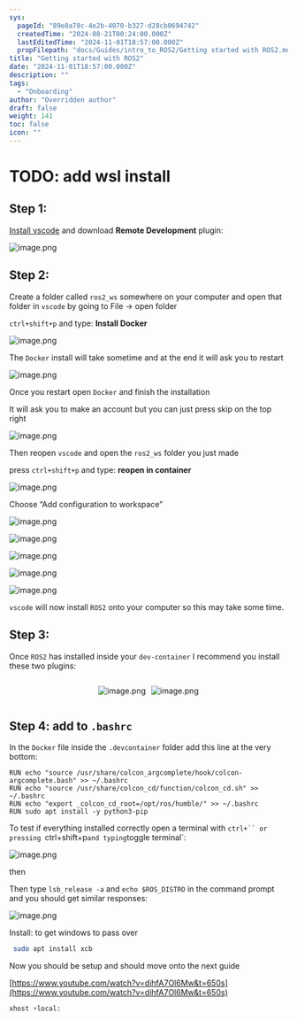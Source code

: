 ```yaml
---
sys:
  pageId: "89e0a78c-4e2b-4070-b327-d28cb0694742"
  createdTime: "2024-08-21T00:24:00.000Z"
  lastEditedTime: "2024-11-01T18:57:00.000Z"
  propFilepath: "docs/Guides/intro_to_ROS2/Getting started with ROS2.md"
title: "Getting started with ROS2"
date: "2024-11-01T18:57:00.000Z"
description: ""
tags:
  - "Onboarding"
author: "Overridden author"
draft: false
weight: 141
toc: false
icon: ""
---
```


# TODO: add wsl install

## Step 1:

[Install vscode](https://code.visualstudio.com/download) and download **Remote Development** plugin:

![image.png](https://prod-files-secure.s3.us-west-2.amazonaws.com/d518164a-d88e-44d1-a4ee-3adb3bd8bce0/efb52993-1881-4a40-b95e-6f020334f022/image.png?X-Amz-Algorithm=AWS4-HMAC-SHA256&X-Amz-Content-Sha256=UNSIGNED-PAYLOAD&X-Amz-Credential=ASIAZI2LB4662X3JMWB3%2F20250224%2Fus-west-2%2Fs3%2Faws4_request&X-Amz-Date=20250224T031710Z&X-Amz-Expires=3600&X-Amz-Security-Token=IQoJb3JpZ2luX2VjEOj%2F%2F%2F%2F%2F%2F%2F%2F%2F%2FwEaCXVzLXdlc3QtMiJIMEYCIQDSmC0xSGIUVPCUm8swbTY6Y5%2FeRVj0EjwxzESuOPDgCQIhALc99vwexpwyLzfxQrf0ftRseJXOkAx%2BzlyJ0IrNHzibKv8DCCEQABoMNjM3NDIzMTgzODA1IgxkLyJXj%2Bb3wcXEVlQq3AO9llhmkEvn7%2Bul3mbKDr8c77sh4Ptmm%2B680NdaB%2F7ZVrrOJFbIVySko2nq68jOzt5zNeo4Teugk%2Bmw5hbHiWo4glwItddPYey7dydVQ791fMCQu1pN2ODg99fNxBeRnwRZvQQjZ6b5oxbG0Lo7%2FSyXNpOPqrNKZ1nzBh0WVlWYNjknzuWyVYkncD33hzrPUdNaQKSf1oKIWkJwcE%2FKs0zyDk0QbSpdsba6erE%2Bzd4ONAhencHQhKvLWX8p7MMBhpfQMD5QeyE1YavaGYJk8bvYkCKk%2FNpqLYEPbssGMKgPOYUkrA0efdxgz1%2FUbtGckIN61vTYzvvZsbFMrjeAKVh1E0LABfFy%2FllGb%2FLG2W53RgkjyULoy16%2Bfc1N4bzJHqx%2FV14xHHktIeXBSmCh%2FF9W0FQyjpLMBbjMJemm1ttNtOtnOvgB2EFg9wFc4gbZkO0Kp3%2B%2Fl8dbEiVLtg%2F9QhxKFhWXiy%2BMgQwuxelqnm30QgVnQV%2Frt%2Fa%2BPedFa3Fxr6MYggTZQqYV%2B83mLXqf8%2Bpnd38iIjPm1l3FbKgwIhalgZyNQcXCdS95Z%2BMHc2s4OBOS7R6jkXb17a4JhUjCdw%2Frx9hVFXulKc4TPxX5FsQd6geO%2F8r1eRzv32FlNTD38e69BjqkAfs1blsD3tbGZkeSdmnKVx57YepNN%2B1GwRKu1hXoi7kSxo5c7OyjVUrxD4rzY2ZLm8UtvC9zcjsgjy4qIt4siOWlsC0ROTBtYaVMApPGmpsxgmwIauXbxcz2rxSaKX5XSnRYGG9teairdEn%2BN4ZrX8mUrrbYh9H8RSRyF11f3f4R4B%2FSDfWLR%2B0u3eNWo33MCS%2BM48cozMPX%2FrYc8QJ%2F6awT%2FgNd&X-Amz-Signature=112217c0059fbe374259eb97fb3298c69318a1cb34c6d4a8da337af3a6cf1c3e&X-Amz-SignedHeaders=host&x-id=GetObject)

## Step 2:

Create a folder called `ros2_ws` somewhere on your computer and open that folder in `vscode` by going to File → open folder 

`ctrl+shift+p` and type: **Install Docker**

![image.png](https://prod-files-secure.s3.us-west-2.amazonaws.com/d518164a-d88e-44d1-a4ee-3adb3bd8bce0/2269dc0e-1cd5-47ff-bceb-c04ad9b2eab0/image.png?X-Amz-Algorithm=AWS4-HMAC-SHA256&X-Amz-Content-Sha256=UNSIGNED-PAYLOAD&X-Amz-Credential=ASIAZI2LB4662X3JMWB3%2F20250224%2Fus-west-2%2Fs3%2Faws4_request&X-Amz-Date=20250224T031710Z&X-Amz-Expires=3600&X-Amz-Security-Token=IQoJb3JpZ2luX2VjEOj%2F%2F%2F%2F%2F%2F%2F%2F%2F%2FwEaCXVzLXdlc3QtMiJIMEYCIQDSmC0xSGIUVPCUm8swbTY6Y5%2FeRVj0EjwxzESuOPDgCQIhALc99vwexpwyLzfxQrf0ftRseJXOkAx%2BzlyJ0IrNHzibKv8DCCEQABoMNjM3NDIzMTgzODA1IgxkLyJXj%2Bb3wcXEVlQq3AO9llhmkEvn7%2Bul3mbKDr8c77sh4Ptmm%2B680NdaB%2F7ZVrrOJFbIVySko2nq68jOzt5zNeo4Teugk%2Bmw5hbHiWo4glwItddPYey7dydVQ791fMCQu1pN2ODg99fNxBeRnwRZvQQjZ6b5oxbG0Lo7%2FSyXNpOPqrNKZ1nzBh0WVlWYNjknzuWyVYkncD33hzrPUdNaQKSf1oKIWkJwcE%2FKs0zyDk0QbSpdsba6erE%2Bzd4ONAhencHQhKvLWX8p7MMBhpfQMD5QeyE1YavaGYJk8bvYkCKk%2FNpqLYEPbssGMKgPOYUkrA0efdxgz1%2FUbtGckIN61vTYzvvZsbFMrjeAKVh1E0LABfFy%2FllGb%2FLG2W53RgkjyULoy16%2Bfc1N4bzJHqx%2FV14xHHktIeXBSmCh%2FF9W0FQyjpLMBbjMJemm1ttNtOtnOvgB2EFg9wFc4gbZkO0Kp3%2B%2Fl8dbEiVLtg%2F9QhxKFhWXiy%2BMgQwuxelqnm30QgVnQV%2Frt%2Fa%2BPedFa3Fxr6MYggTZQqYV%2B83mLXqf8%2Bpnd38iIjPm1l3FbKgwIhalgZyNQcXCdS95Z%2BMHc2s4OBOS7R6jkXb17a4JhUjCdw%2Frx9hVFXulKc4TPxX5FsQd6geO%2F8r1eRzv32FlNTD38e69BjqkAfs1blsD3tbGZkeSdmnKVx57YepNN%2B1GwRKu1hXoi7kSxo5c7OyjVUrxD4rzY2ZLm8UtvC9zcjsgjy4qIt4siOWlsC0ROTBtYaVMApPGmpsxgmwIauXbxcz2rxSaKX5XSnRYGG9teairdEn%2BN4ZrX8mUrrbYh9H8RSRyF11f3f4R4B%2FSDfWLR%2B0u3eNWo33MCS%2BM48cozMPX%2FrYc8QJ%2F6awT%2FgNd&X-Amz-Signature=2bcc1926741c65fa210d3653eeb3f1f13fc4ccddb8e8a8a2928c37f4505be43b&X-Amz-SignedHeaders=host&x-id=GetObject)

The `Docker` install will take sometime and at the end it will ask you to restart

![image.png](https://prod-files-secure.s3.us-west-2.amazonaws.com/d518164a-d88e-44d1-a4ee-3adb3bd8bce0/ed233f78-be33-4b1f-b89c-9c346c0e961e/image.png?X-Amz-Algorithm=AWS4-HMAC-SHA256&X-Amz-Content-Sha256=UNSIGNED-PAYLOAD&X-Amz-Credential=ASIAZI2LB4662X3JMWB3%2F20250224%2Fus-west-2%2Fs3%2Faws4_request&X-Amz-Date=20250224T031710Z&X-Amz-Expires=3600&X-Amz-Security-Token=IQoJb3JpZ2luX2VjEOj%2F%2F%2F%2F%2F%2F%2F%2F%2F%2FwEaCXVzLXdlc3QtMiJIMEYCIQDSmC0xSGIUVPCUm8swbTY6Y5%2FeRVj0EjwxzESuOPDgCQIhALc99vwexpwyLzfxQrf0ftRseJXOkAx%2BzlyJ0IrNHzibKv8DCCEQABoMNjM3NDIzMTgzODA1IgxkLyJXj%2Bb3wcXEVlQq3AO9llhmkEvn7%2Bul3mbKDr8c77sh4Ptmm%2B680NdaB%2F7ZVrrOJFbIVySko2nq68jOzt5zNeo4Teugk%2Bmw5hbHiWo4glwItddPYey7dydVQ791fMCQu1pN2ODg99fNxBeRnwRZvQQjZ6b5oxbG0Lo7%2FSyXNpOPqrNKZ1nzBh0WVlWYNjknzuWyVYkncD33hzrPUdNaQKSf1oKIWkJwcE%2FKs0zyDk0QbSpdsba6erE%2Bzd4ONAhencHQhKvLWX8p7MMBhpfQMD5QeyE1YavaGYJk8bvYkCKk%2FNpqLYEPbssGMKgPOYUkrA0efdxgz1%2FUbtGckIN61vTYzvvZsbFMrjeAKVh1E0LABfFy%2FllGb%2FLG2W53RgkjyULoy16%2Bfc1N4bzJHqx%2FV14xHHktIeXBSmCh%2FF9W0FQyjpLMBbjMJemm1ttNtOtnOvgB2EFg9wFc4gbZkO0Kp3%2B%2Fl8dbEiVLtg%2F9QhxKFhWXiy%2BMgQwuxelqnm30QgVnQV%2Frt%2Fa%2BPedFa3Fxr6MYggTZQqYV%2B83mLXqf8%2Bpnd38iIjPm1l3FbKgwIhalgZyNQcXCdS95Z%2BMHc2s4OBOS7R6jkXb17a4JhUjCdw%2Frx9hVFXulKc4TPxX5FsQd6geO%2F8r1eRzv32FlNTD38e69BjqkAfs1blsD3tbGZkeSdmnKVx57YepNN%2B1GwRKu1hXoi7kSxo5c7OyjVUrxD4rzY2ZLm8UtvC9zcjsgjy4qIt4siOWlsC0ROTBtYaVMApPGmpsxgmwIauXbxcz2rxSaKX5XSnRYGG9teairdEn%2BN4ZrX8mUrrbYh9H8RSRyF11f3f4R4B%2FSDfWLR%2B0u3eNWo33MCS%2BM48cozMPX%2FrYc8QJ%2F6awT%2FgNd&X-Amz-Signature=8c0f34a96868b4295369169403651d25451829aaf9b379ea1c9f6c0ca09985f1&X-Amz-SignedHeaders=host&x-id=GetObject)

Once you restart open `Docker` and finish the installation

It will ask you to make an account but you can just press skip on the top right

![image.png](https://prod-files-secure.s3.us-west-2.amazonaws.com/d518164a-d88e-44d1-a4ee-3adb3bd8bce0/21010ad9-1659-4fd9-9f59-9932a09b2a3d/image.png?X-Amz-Algorithm=AWS4-HMAC-SHA256&X-Amz-Content-Sha256=UNSIGNED-PAYLOAD&X-Amz-Credential=ASIAZI2LB4662X3JMWB3%2F20250224%2Fus-west-2%2Fs3%2Faws4_request&X-Amz-Date=20250224T031710Z&X-Amz-Expires=3600&X-Amz-Security-Token=IQoJb3JpZ2luX2VjEOj%2F%2F%2F%2F%2F%2F%2F%2F%2F%2FwEaCXVzLXdlc3QtMiJIMEYCIQDSmC0xSGIUVPCUm8swbTY6Y5%2FeRVj0EjwxzESuOPDgCQIhALc99vwexpwyLzfxQrf0ftRseJXOkAx%2BzlyJ0IrNHzibKv8DCCEQABoMNjM3NDIzMTgzODA1IgxkLyJXj%2Bb3wcXEVlQq3AO9llhmkEvn7%2Bul3mbKDr8c77sh4Ptmm%2B680NdaB%2F7ZVrrOJFbIVySko2nq68jOzt5zNeo4Teugk%2Bmw5hbHiWo4glwItddPYey7dydVQ791fMCQu1pN2ODg99fNxBeRnwRZvQQjZ6b5oxbG0Lo7%2FSyXNpOPqrNKZ1nzBh0WVlWYNjknzuWyVYkncD33hzrPUdNaQKSf1oKIWkJwcE%2FKs0zyDk0QbSpdsba6erE%2Bzd4ONAhencHQhKvLWX8p7MMBhpfQMD5QeyE1YavaGYJk8bvYkCKk%2FNpqLYEPbssGMKgPOYUkrA0efdxgz1%2FUbtGckIN61vTYzvvZsbFMrjeAKVh1E0LABfFy%2FllGb%2FLG2W53RgkjyULoy16%2Bfc1N4bzJHqx%2FV14xHHktIeXBSmCh%2FF9W0FQyjpLMBbjMJemm1ttNtOtnOvgB2EFg9wFc4gbZkO0Kp3%2B%2Fl8dbEiVLtg%2F9QhxKFhWXiy%2BMgQwuxelqnm30QgVnQV%2Frt%2Fa%2BPedFa3Fxr6MYggTZQqYV%2B83mLXqf8%2Bpnd38iIjPm1l3FbKgwIhalgZyNQcXCdS95Z%2BMHc2s4OBOS7R6jkXb17a4JhUjCdw%2Frx9hVFXulKc4TPxX5FsQd6geO%2F8r1eRzv32FlNTD38e69BjqkAfs1blsD3tbGZkeSdmnKVx57YepNN%2B1GwRKu1hXoi7kSxo5c7OyjVUrxD4rzY2ZLm8UtvC9zcjsgjy4qIt4siOWlsC0ROTBtYaVMApPGmpsxgmwIauXbxcz2rxSaKX5XSnRYGG9teairdEn%2BN4ZrX8mUrrbYh9H8RSRyF11f3f4R4B%2FSDfWLR%2B0u3eNWo33MCS%2BM48cozMPX%2FrYc8QJ%2F6awT%2FgNd&X-Amz-Signature=fe061df703233b029e39d9d25e3638d20f87e1842f5a953f2634ed1ff84efa81&X-Amz-SignedHeaders=host&x-id=GetObject)

Then reopen `vscode` and open the `ros2_ws` folder you just made

press `ctrl+shift+p` and type: **reopen in container**

![image.png](https://prod-files-secure.s3.us-west-2.amazonaws.com/d518164a-d88e-44d1-a4ee-3adb3bd8bce0/4e93b8c2-41ad-488c-8095-c74205196118/image.png?X-Amz-Algorithm=AWS4-HMAC-SHA256&X-Amz-Content-Sha256=UNSIGNED-PAYLOAD&X-Amz-Credential=ASIAZI2LB4662X3JMWB3%2F20250224%2Fus-west-2%2Fs3%2Faws4_request&X-Amz-Date=20250224T031710Z&X-Amz-Expires=3600&X-Amz-Security-Token=IQoJb3JpZ2luX2VjEOj%2F%2F%2F%2F%2F%2F%2F%2F%2F%2FwEaCXVzLXdlc3QtMiJIMEYCIQDSmC0xSGIUVPCUm8swbTY6Y5%2FeRVj0EjwxzESuOPDgCQIhALc99vwexpwyLzfxQrf0ftRseJXOkAx%2BzlyJ0IrNHzibKv8DCCEQABoMNjM3NDIzMTgzODA1IgxkLyJXj%2Bb3wcXEVlQq3AO9llhmkEvn7%2Bul3mbKDr8c77sh4Ptmm%2B680NdaB%2F7ZVrrOJFbIVySko2nq68jOzt5zNeo4Teugk%2Bmw5hbHiWo4glwItddPYey7dydVQ791fMCQu1pN2ODg99fNxBeRnwRZvQQjZ6b5oxbG0Lo7%2FSyXNpOPqrNKZ1nzBh0WVlWYNjknzuWyVYkncD33hzrPUdNaQKSf1oKIWkJwcE%2FKs0zyDk0QbSpdsba6erE%2Bzd4ONAhencHQhKvLWX8p7MMBhpfQMD5QeyE1YavaGYJk8bvYkCKk%2FNpqLYEPbssGMKgPOYUkrA0efdxgz1%2FUbtGckIN61vTYzvvZsbFMrjeAKVh1E0LABfFy%2FllGb%2FLG2W53RgkjyULoy16%2Bfc1N4bzJHqx%2FV14xHHktIeXBSmCh%2FF9W0FQyjpLMBbjMJemm1ttNtOtnOvgB2EFg9wFc4gbZkO0Kp3%2B%2Fl8dbEiVLtg%2F9QhxKFhWXiy%2BMgQwuxelqnm30QgVnQV%2Frt%2Fa%2BPedFa3Fxr6MYggTZQqYV%2B83mLXqf8%2Bpnd38iIjPm1l3FbKgwIhalgZyNQcXCdS95Z%2BMHc2s4OBOS7R6jkXb17a4JhUjCdw%2Frx9hVFXulKc4TPxX5FsQd6geO%2F8r1eRzv32FlNTD38e69BjqkAfs1blsD3tbGZkeSdmnKVx57YepNN%2B1GwRKu1hXoi7kSxo5c7OyjVUrxD4rzY2ZLm8UtvC9zcjsgjy4qIt4siOWlsC0ROTBtYaVMApPGmpsxgmwIauXbxcz2rxSaKX5XSnRYGG9teairdEn%2BN4ZrX8mUrrbYh9H8RSRyF11f3f4R4B%2FSDfWLR%2B0u3eNWo33MCS%2BM48cozMPX%2FrYc8QJ%2F6awT%2FgNd&X-Amz-Signature=93e841a1edb6ef22f8a9c24ed470d27e432e978f5b1aba5efd422f2c3e9a5bf7&X-Amz-SignedHeaders=host&x-id=GetObject)

Choose “Add configuration to workspace”

![image.png](https://prod-files-secure.s3.us-west-2.amazonaws.com/d518164a-d88e-44d1-a4ee-3adb3bd8bce0/9560b282-5060-4989-ba37-97e7b2c22476/image.png?X-Amz-Algorithm=AWS4-HMAC-SHA256&X-Amz-Content-Sha256=UNSIGNED-PAYLOAD&X-Amz-Credential=ASIAZI2LB4662X3JMWB3%2F20250224%2Fus-west-2%2Fs3%2Faws4_request&X-Amz-Date=20250224T031710Z&X-Amz-Expires=3600&X-Amz-Security-Token=IQoJb3JpZ2luX2VjEOj%2F%2F%2F%2F%2F%2F%2F%2F%2F%2FwEaCXVzLXdlc3QtMiJIMEYCIQDSmC0xSGIUVPCUm8swbTY6Y5%2FeRVj0EjwxzESuOPDgCQIhALc99vwexpwyLzfxQrf0ftRseJXOkAx%2BzlyJ0IrNHzibKv8DCCEQABoMNjM3NDIzMTgzODA1IgxkLyJXj%2Bb3wcXEVlQq3AO9llhmkEvn7%2Bul3mbKDr8c77sh4Ptmm%2B680NdaB%2F7ZVrrOJFbIVySko2nq68jOzt5zNeo4Teugk%2Bmw5hbHiWo4glwItddPYey7dydVQ791fMCQu1pN2ODg99fNxBeRnwRZvQQjZ6b5oxbG0Lo7%2FSyXNpOPqrNKZ1nzBh0WVlWYNjknzuWyVYkncD33hzrPUdNaQKSf1oKIWkJwcE%2FKs0zyDk0QbSpdsba6erE%2Bzd4ONAhencHQhKvLWX8p7MMBhpfQMD5QeyE1YavaGYJk8bvYkCKk%2FNpqLYEPbssGMKgPOYUkrA0efdxgz1%2FUbtGckIN61vTYzvvZsbFMrjeAKVh1E0LABfFy%2FllGb%2FLG2W53RgkjyULoy16%2Bfc1N4bzJHqx%2FV14xHHktIeXBSmCh%2FF9W0FQyjpLMBbjMJemm1ttNtOtnOvgB2EFg9wFc4gbZkO0Kp3%2B%2Fl8dbEiVLtg%2F9QhxKFhWXiy%2BMgQwuxelqnm30QgVnQV%2Frt%2Fa%2BPedFa3Fxr6MYggTZQqYV%2B83mLXqf8%2Bpnd38iIjPm1l3FbKgwIhalgZyNQcXCdS95Z%2BMHc2s4OBOS7R6jkXb17a4JhUjCdw%2Frx9hVFXulKc4TPxX5FsQd6geO%2F8r1eRzv32FlNTD38e69BjqkAfs1blsD3tbGZkeSdmnKVx57YepNN%2B1GwRKu1hXoi7kSxo5c7OyjVUrxD4rzY2ZLm8UtvC9zcjsgjy4qIt4siOWlsC0ROTBtYaVMApPGmpsxgmwIauXbxcz2rxSaKX5XSnRYGG9teairdEn%2BN4ZrX8mUrrbYh9H8RSRyF11f3f4R4B%2FSDfWLR%2B0u3eNWo33MCS%2BM48cozMPX%2FrYc8QJ%2F6awT%2FgNd&X-Amz-Signature=6d335c56883e8847e5cf4722e921dc6a43e7164a8589d3428c72fd1ddd656ee8&X-Amz-SignedHeaders=host&x-id=GetObject)

![image.png](https://prod-files-secure.s3.us-west-2.amazonaws.com/d518164a-d88e-44d1-a4ee-3adb3bd8bce0/2ee63f81-886b-48e8-a553-dc6e5eac99e4/image.png?X-Amz-Algorithm=AWS4-HMAC-SHA256&X-Amz-Content-Sha256=UNSIGNED-PAYLOAD&X-Amz-Credential=ASIAZI2LB4662X3JMWB3%2F20250224%2Fus-west-2%2Fs3%2Faws4_request&X-Amz-Date=20250224T031710Z&X-Amz-Expires=3600&X-Amz-Security-Token=IQoJb3JpZ2luX2VjEOj%2F%2F%2F%2F%2F%2F%2F%2F%2F%2FwEaCXVzLXdlc3QtMiJIMEYCIQDSmC0xSGIUVPCUm8swbTY6Y5%2FeRVj0EjwxzESuOPDgCQIhALc99vwexpwyLzfxQrf0ftRseJXOkAx%2BzlyJ0IrNHzibKv8DCCEQABoMNjM3NDIzMTgzODA1IgxkLyJXj%2Bb3wcXEVlQq3AO9llhmkEvn7%2Bul3mbKDr8c77sh4Ptmm%2B680NdaB%2F7ZVrrOJFbIVySko2nq68jOzt5zNeo4Teugk%2Bmw5hbHiWo4glwItddPYey7dydVQ791fMCQu1pN2ODg99fNxBeRnwRZvQQjZ6b5oxbG0Lo7%2FSyXNpOPqrNKZ1nzBh0WVlWYNjknzuWyVYkncD33hzrPUdNaQKSf1oKIWkJwcE%2FKs0zyDk0QbSpdsba6erE%2Bzd4ONAhencHQhKvLWX8p7MMBhpfQMD5QeyE1YavaGYJk8bvYkCKk%2FNpqLYEPbssGMKgPOYUkrA0efdxgz1%2FUbtGckIN61vTYzvvZsbFMrjeAKVh1E0LABfFy%2FllGb%2FLG2W53RgkjyULoy16%2Bfc1N4bzJHqx%2FV14xHHktIeXBSmCh%2FF9W0FQyjpLMBbjMJemm1ttNtOtnOvgB2EFg9wFc4gbZkO0Kp3%2B%2Fl8dbEiVLtg%2F9QhxKFhWXiy%2BMgQwuxelqnm30QgVnQV%2Frt%2Fa%2BPedFa3Fxr6MYggTZQqYV%2B83mLXqf8%2Bpnd38iIjPm1l3FbKgwIhalgZyNQcXCdS95Z%2BMHc2s4OBOS7R6jkXb17a4JhUjCdw%2Frx9hVFXulKc4TPxX5FsQd6geO%2F8r1eRzv32FlNTD38e69BjqkAfs1blsD3tbGZkeSdmnKVx57YepNN%2B1GwRKu1hXoi7kSxo5c7OyjVUrxD4rzY2ZLm8UtvC9zcjsgjy4qIt4siOWlsC0ROTBtYaVMApPGmpsxgmwIauXbxcz2rxSaKX5XSnRYGG9teairdEn%2BN4ZrX8mUrrbYh9H8RSRyF11f3f4R4B%2FSDfWLR%2B0u3eNWo33MCS%2BM48cozMPX%2FrYc8QJ%2F6awT%2FgNd&X-Amz-Signature=8b105f5e9effb444192b3e468fa1f77986197b2b59d20ba3653d60b183ec99aa&X-Amz-SignedHeaders=host&x-id=GetObject)

![image.png](https://prod-files-secure.s3.us-west-2.amazonaws.com/d518164a-d88e-44d1-a4ee-3adb3bd8bce0/ae1580b2-b048-407e-aed9-b584224a7a04/image.png?X-Amz-Algorithm=AWS4-HMAC-SHA256&X-Amz-Content-Sha256=UNSIGNED-PAYLOAD&X-Amz-Credential=ASIAZI2LB4662X3JMWB3%2F20250224%2Fus-west-2%2Fs3%2Faws4_request&X-Amz-Date=20250224T031710Z&X-Amz-Expires=3600&X-Amz-Security-Token=IQoJb3JpZ2luX2VjEOj%2F%2F%2F%2F%2F%2F%2F%2F%2F%2FwEaCXVzLXdlc3QtMiJIMEYCIQDSmC0xSGIUVPCUm8swbTY6Y5%2FeRVj0EjwxzESuOPDgCQIhALc99vwexpwyLzfxQrf0ftRseJXOkAx%2BzlyJ0IrNHzibKv8DCCEQABoMNjM3NDIzMTgzODA1IgxkLyJXj%2Bb3wcXEVlQq3AO9llhmkEvn7%2Bul3mbKDr8c77sh4Ptmm%2B680NdaB%2F7ZVrrOJFbIVySko2nq68jOzt5zNeo4Teugk%2Bmw5hbHiWo4glwItddPYey7dydVQ791fMCQu1pN2ODg99fNxBeRnwRZvQQjZ6b5oxbG0Lo7%2FSyXNpOPqrNKZ1nzBh0WVlWYNjknzuWyVYkncD33hzrPUdNaQKSf1oKIWkJwcE%2FKs0zyDk0QbSpdsba6erE%2Bzd4ONAhencHQhKvLWX8p7MMBhpfQMD5QeyE1YavaGYJk8bvYkCKk%2FNpqLYEPbssGMKgPOYUkrA0efdxgz1%2FUbtGckIN61vTYzvvZsbFMrjeAKVh1E0LABfFy%2FllGb%2FLG2W53RgkjyULoy16%2Bfc1N4bzJHqx%2FV14xHHktIeXBSmCh%2FF9W0FQyjpLMBbjMJemm1ttNtOtnOvgB2EFg9wFc4gbZkO0Kp3%2B%2Fl8dbEiVLtg%2F9QhxKFhWXiy%2BMgQwuxelqnm30QgVnQV%2Frt%2Fa%2BPedFa3Fxr6MYggTZQqYV%2B83mLXqf8%2Bpnd38iIjPm1l3FbKgwIhalgZyNQcXCdS95Z%2BMHc2s4OBOS7R6jkXb17a4JhUjCdw%2Frx9hVFXulKc4TPxX5FsQd6geO%2F8r1eRzv32FlNTD38e69BjqkAfs1blsD3tbGZkeSdmnKVx57YepNN%2B1GwRKu1hXoi7kSxo5c7OyjVUrxD4rzY2ZLm8UtvC9zcjsgjy4qIt4siOWlsC0ROTBtYaVMApPGmpsxgmwIauXbxcz2rxSaKX5XSnRYGG9teairdEn%2BN4ZrX8mUrrbYh9H8RSRyF11f3f4R4B%2FSDfWLR%2B0u3eNWo33MCS%2BM48cozMPX%2FrYc8QJ%2F6awT%2FgNd&X-Amz-Signature=2d4d9abeff7a26bd6d36e0e1f50be010d819103e773962c0ee4f2607bf7c7068&X-Amz-SignedHeaders=host&x-id=GetObject)

![image.png](https://prod-files-secure.s3.us-west-2.amazonaws.com/d518164a-d88e-44d1-a4ee-3adb3bd8bce0/53255b28-f75e-430f-b9e3-c0ac8577e42b/image.png?X-Amz-Algorithm=AWS4-HMAC-SHA256&X-Amz-Content-Sha256=UNSIGNED-PAYLOAD&X-Amz-Credential=ASIAZI2LB4662X3JMWB3%2F20250224%2Fus-west-2%2Fs3%2Faws4_request&X-Amz-Date=20250224T031710Z&X-Amz-Expires=3600&X-Amz-Security-Token=IQoJb3JpZ2luX2VjEOj%2F%2F%2F%2F%2F%2F%2F%2F%2F%2FwEaCXVzLXdlc3QtMiJIMEYCIQDSmC0xSGIUVPCUm8swbTY6Y5%2FeRVj0EjwxzESuOPDgCQIhALc99vwexpwyLzfxQrf0ftRseJXOkAx%2BzlyJ0IrNHzibKv8DCCEQABoMNjM3NDIzMTgzODA1IgxkLyJXj%2Bb3wcXEVlQq3AO9llhmkEvn7%2Bul3mbKDr8c77sh4Ptmm%2B680NdaB%2F7ZVrrOJFbIVySko2nq68jOzt5zNeo4Teugk%2Bmw5hbHiWo4glwItddPYey7dydVQ791fMCQu1pN2ODg99fNxBeRnwRZvQQjZ6b5oxbG0Lo7%2FSyXNpOPqrNKZ1nzBh0WVlWYNjknzuWyVYkncD33hzrPUdNaQKSf1oKIWkJwcE%2FKs0zyDk0QbSpdsba6erE%2Bzd4ONAhencHQhKvLWX8p7MMBhpfQMD5QeyE1YavaGYJk8bvYkCKk%2FNpqLYEPbssGMKgPOYUkrA0efdxgz1%2FUbtGckIN61vTYzvvZsbFMrjeAKVh1E0LABfFy%2FllGb%2FLG2W53RgkjyULoy16%2Bfc1N4bzJHqx%2FV14xHHktIeXBSmCh%2FF9W0FQyjpLMBbjMJemm1ttNtOtnOvgB2EFg9wFc4gbZkO0Kp3%2B%2Fl8dbEiVLtg%2F9QhxKFhWXiy%2BMgQwuxelqnm30QgVnQV%2Frt%2Fa%2BPedFa3Fxr6MYggTZQqYV%2B83mLXqf8%2Bpnd38iIjPm1l3FbKgwIhalgZyNQcXCdS95Z%2BMHc2s4OBOS7R6jkXb17a4JhUjCdw%2Frx9hVFXulKc4TPxX5FsQd6geO%2F8r1eRzv32FlNTD38e69BjqkAfs1blsD3tbGZkeSdmnKVx57YepNN%2B1GwRKu1hXoi7kSxo5c7OyjVUrxD4rzY2ZLm8UtvC9zcjsgjy4qIt4siOWlsC0ROTBtYaVMApPGmpsxgmwIauXbxcz2rxSaKX5XSnRYGG9teairdEn%2BN4ZrX8mUrrbYh9H8RSRyF11f3f4R4B%2FSDfWLR%2B0u3eNWo33MCS%2BM48cozMPX%2FrYc8QJ%2F6awT%2FgNd&X-Amz-Signature=ff5b97148837a7b8763058f2190d13e1621b25a95289d7701910ba72ac2b42e0&X-Amz-SignedHeaders=host&x-id=GetObject)

![image.png](https://prod-files-secure.s3.us-west-2.amazonaws.com/d518164a-d88e-44d1-a4ee-3adb3bd8bce0/7c562767-5af9-4ffb-97d1-327bcdf4ee00/image.png?X-Amz-Algorithm=AWS4-HMAC-SHA256&X-Amz-Content-Sha256=UNSIGNED-PAYLOAD&X-Amz-Credential=ASIAZI2LB4662X3JMWB3%2F20250224%2Fus-west-2%2Fs3%2Faws4_request&X-Amz-Date=20250224T031710Z&X-Amz-Expires=3600&X-Amz-Security-Token=IQoJb3JpZ2luX2VjEOj%2F%2F%2F%2F%2F%2F%2F%2F%2F%2FwEaCXVzLXdlc3QtMiJIMEYCIQDSmC0xSGIUVPCUm8swbTY6Y5%2FeRVj0EjwxzESuOPDgCQIhALc99vwexpwyLzfxQrf0ftRseJXOkAx%2BzlyJ0IrNHzibKv8DCCEQABoMNjM3NDIzMTgzODA1IgxkLyJXj%2Bb3wcXEVlQq3AO9llhmkEvn7%2Bul3mbKDr8c77sh4Ptmm%2B680NdaB%2F7ZVrrOJFbIVySko2nq68jOzt5zNeo4Teugk%2Bmw5hbHiWo4glwItddPYey7dydVQ791fMCQu1pN2ODg99fNxBeRnwRZvQQjZ6b5oxbG0Lo7%2FSyXNpOPqrNKZ1nzBh0WVlWYNjknzuWyVYkncD33hzrPUdNaQKSf1oKIWkJwcE%2FKs0zyDk0QbSpdsba6erE%2Bzd4ONAhencHQhKvLWX8p7MMBhpfQMD5QeyE1YavaGYJk8bvYkCKk%2FNpqLYEPbssGMKgPOYUkrA0efdxgz1%2FUbtGckIN61vTYzvvZsbFMrjeAKVh1E0LABfFy%2FllGb%2FLG2W53RgkjyULoy16%2Bfc1N4bzJHqx%2FV14xHHktIeXBSmCh%2FF9W0FQyjpLMBbjMJemm1ttNtOtnOvgB2EFg9wFc4gbZkO0Kp3%2B%2Fl8dbEiVLtg%2F9QhxKFhWXiy%2BMgQwuxelqnm30QgVnQV%2Frt%2Fa%2BPedFa3Fxr6MYggTZQqYV%2B83mLXqf8%2Bpnd38iIjPm1l3FbKgwIhalgZyNQcXCdS95Z%2BMHc2s4OBOS7R6jkXb17a4JhUjCdw%2Frx9hVFXulKc4TPxX5FsQd6geO%2F8r1eRzv32FlNTD38e69BjqkAfs1blsD3tbGZkeSdmnKVx57YepNN%2B1GwRKu1hXoi7kSxo5c7OyjVUrxD4rzY2ZLm8UtvC9zcjsgjy4qIt4siOWlsC0ROTBtYaVMApPGmpsxgmwIauXbxcz2rxSaKX5XSnRYGG9teairdEn%2BN4ZrX8mUrrbYh9H8RSRyF11f3f4R4B%2FSDfWLR%2B0u3eNWo33MCS%2BM48cozMPX%2FrYc8QJ%2F6awT%2FgNd&X-Amz-Signature=a0f9501e036ed9f0f117e5f311df08fd2d67754e29df550cfc333ba4c1aab768&X-Amz-SignedHeaders=host&x-id=GetObject)

`vscode` will now install `ROS2` onto your computer so this may take some time.

## Step 3:

Once `ROS2` has installed inside your `dev-container` I recommend you install these two plugins:

<div style="display: flex;flex-direction: row; column-gap:10px; max-width: 630px;justify-content: center;">
<div>

![image.png](https://prod-files-secure.s3.us-west-2.amazonaws.com/d518164a-d88e-44d1-a4ee-3adb3bd8bce0/3fc3d550-5a54-4ba1-ba6b-faa01cdb7369/image.png?X-Amz-Algorithm=AWS4-HMAC-SHA256&X-Amz-Content-Sha256=UNSIGNED-PAYLOAD&X-Amz-Credential=ASIAZI2LB466VNUTEYPU%2F20250224%2Fus-west-2%2Fs3%2Faws4_request&X-Amz-Date=20250224T031724Z&X-Amz-Expires=3600&X-Amz-Security-Token=IQoJb3JpZ2luX2VjEOj%2F%2F%2F%2F%2F%2F%2F%2F%2F%2FwEaCXVzLXdlc3QtMiJGMEQCIFm%2BTlK22u%2Fb20QLq8bLlH1C0kAx9viOazn6hZJsQSzpAiAPhJOfVj1R0haSSmGgXp9bbyZB4TCjCMvYQ%2FCG50Nydyr%2FAwghEAAaDDYzNzQyMzE4MzgwNSIMzplmcpNbLi3BEW7JKtwDpFuT3faeKGNsgJQjB7dTRFavKwNES6kXfeLd0WZcEymEiSqyrBLMU5ZUe%2Fz7o5ynBdHJTukV1PJSGplI8Y3lqK8ShR7VKyjFtXbPXjTdA9xe891AX71iJi4Zdnv1kv5eHsJg6JzevoAcidvoVZgbCwcWUybKUG%2B6oagBGSuYVKq0PxrvyUNaZjzVjK4%2B%2BtjB1qUBInSw4iWAxf8FSsrc7FNb8jtYZkLRHToUr0qZPEq14%2By7iYBoSCsl7%2FWmi0n7eG9PprFRixW%2FWC%2BfO9TmI3QAqx9TCY7Qg6V7%2FDPPwkLcXuYrtvQ1GecSkTwzHKwoBZ8RwCFhbdi7sShvr%2Bt4cjDvqmDWCzKyN%2FjibuKYpRWGcM3z9sFnIplvMehrAV7u%2FdcKIyY3WNfuy3X6PBQv4v5dX22B2F6138g6JDMB9qdi804dbqIWSiDeOOIrWDyQav1E0b5OrRvOGTyjCTRC2xlGQ%2Fr5f8ru6luY56wRkcWUfxXLkLhJzHya3w4AN7I2E92OwHOLHaBmxYp%2BGE%2BCzqy%2BVBSdjdRO4SSNqbMZnlPJAVr7jlW%2FKQZGv44%2Fr1FRKg%2FOTA9nHGoXnZ%2FfUJZkcPoZd69RFhn044lMR82e7U5EIZ7zI5DHWvqY%2BPswr%2FLuvQY6pgE9pl3dPIbdMz0c3XZKQXwHtWdH05zHE%2F2vHdWXUvSpsftL1%2BzhW%2F%2BaVaWb7XaBQPNGaDm%2BWFUIaqghg4ps3OsDf1Wfac1%2F7dAKclTOViAzLAqZQXqbMwtzZzLZNP0slV2KU%2B8q4i0z0zU6m4RtMlgUcavuEkxymD%2BXd1dqVlb56YHoZbWqDJVkSdhxv9PQXd8AfklzqTA3V1R2pVJ%2Be9%2Bjo9ys3b7L&X-Amz-Signature=206034ca89c68b6c054c49449026ee6578eef48f6bf9e3d6828f8086bf7ae885&X-Amz-SignedHeaders=host&x-id=GetObject)

</div>
<div>

![image.png](https://prod-files-secure.s3.us-west-2.amazonaws.com/d518164a-d88e-44d1-a4ee-3adb3bd8bce0/d994cc66-13c2-4093-a5a3-f84cf4601a82/image.png?X-Amz-Algorithm=AWS4-HMAC-SHA256&X-Amz-Content-Sha256=UNSIGNED-PAYLOAD&X-Amz-Credential=ASIAZI2LB466UOUBM2RJ%2F20250224%2Fus-west-2%2Fs3%2Faws4_request&X-Amz-Date=20250224T031724Z&X-Amz-Expires=3600&X-Amz-Security-Token=IQoJb3JpZ2luX2VjEOj%2F%2F%2F%2F%2F%2F%2F%2F%2F%2FwEaCXVzLXdlc3QtMiJIMEYCIQDDFAicTTMD8js2NYgdmOkOQ%2Fe0A7NURpL2H1RX7WjjxwIhAMOnUBpLq%2BUW%2FFDOj2cu915jFaIh3wpoPX34xp4JQCQuKv8DCCEQABoMNjM3NDIzMTgzODA1IgwtW5UDhgC8m%2FkQ0gcq3ANrmRzmonRR1S%2Fj3yJJEZZhf14%2FQweBMTAkgIC1VuegxiOL3mQw9tIUk1vxjM9w8VKhwtuEM7JLqNJnjXxoHoCXM7X6Cz4GsyZDSIGa2V7Bn6DcZ58zH%2BLGiEpto%2Bd20D9d3HLblAI4TKG%2BXGQEDKJ3vyq16%2Bp2E1JGv9Wbf%2BXTkYUiItjVZWF0jkaQx5a0M0nxM1Di%2BVMkyVoZkaldIGuylou2enWbmAVmW%2Fosm%2FNdzoqBF32cSj8jiuc2xSFvPqBclMm7NIvcqOzkCL0cnEF88qfm6G2ZYek8%2FDRxD2oDDvp36gNsrR2rdzG9wF4Ss9J%2BYXuqD3ItbOE%2FOjf920YUyBXH%2B4fTIUW9BI93qrq5L%2BPfWe4kVsGuM4RHFrKBAhLVZCZo6kMlQmSKKCnlQIz7AGfa%2BURy69Wbmkmky5O79kKWtUqaPO50%2FmGe%2BpYoHaH%2B6QWKrTlo2R7YQGe%2Bhgj9mpAsQDwNWAmi6KAMl4i7qfYajJ%2F420HI%2BvBZojmVw5W1g1oFWp9y5zIL439eP8J8aRDZ203EUVi9bjZYJ2o96530ee2QZrkZwEYhTC5P9c%2BOpEvkCjsnYNnkdLxlABhSkNMIYpDkHD1g2m1YMOsdgi2QQV9gaH13QUx%2FHzDW8O69BjqkATPlavusBWc1IbAFPSpT9Do%2FcIt9dtuN179v6OHboHzuXK7nkKPuu0MqJBKyZ%2BPALNw8HLoc6%2Betb4Pmh51mikqhtDq3EZr59%2Fgcy3TV1gjXzr2sULUNGAgbv1TXr5AiREeQ%2Bct7htL2nmT8Y3j2JJxl%2FZIzGrDXrnUpSNjWvto6NL0vKozVHc4AEaTGEgPBufp8SmtTEWz3ubWBQ5DGqCO%2FjBFv&X-Amz-Signature=07f9e441995e6eeb9a5b6e3838ea5ce367c8c266d7dc8ca349359e6a5333ce54&X-Amz-SignedHeaders=host&x-id=GetObject)

</div>
</div>

## Step 4: add to `.bashrc`

In the `Docker` file inside the `.devcontainer` folder add this line at the very bottom: 

```docker
RUN echo "source /usr/share/colcon_argcomplete/hook/colcon-argcomplete.bash" >> ~/.bashrc
RUN echo "source /usr/share/colcon_cd/function/colcon_cd.sh" >> ~/.bashrc
RUN echo "export _colcon_cd_root=/opt/ros/humble/" >> ~/.bashrc
RUN sudo apt install -y python3-pip 
```

To test if everything installed correctly open a terminal with `ctrl+`` or pressing `ctrl+shift+p` and typing `toggle terminal`:

![image.png](https://prod-files-secure.s3.us-west-2.amazonaws.com/d518164a-d88e-44d1-a4ee-3adb3bd8bce0/6a4943d8-b04e-4c02-9a58-775f3384d1a5/image.png?X-Amz-Algorithm=AWS4-HMAC-SHA256&X-Amz-Content-Sha256=UNSIGNED-PAYLOAD&X-Amz-Credential=ASIAZI2LB4662X3JMWB3%2F20250224%2Fus-west-2%2Fs3%2Faws4_request&X-Amz-Date=20250224T031710Z&X-Amz-Expires=3600&X-Amz-Security-Token=IQoJb3JpZ2luX2VjEOj%2F%2F%2F%2F%2F%2F%2F%2F%2F%2FwEaCXVzLXdlc3QtMiJIMEYCIQDSmC0xSGIUVPCUm8swbTY6Y5%2FeRVj0EjwxzESuOPDgCQIhALc99vwexpwyLzfxQrf0ftRseJXOkAx%2BzlyJ0IrNHzibKv8DCCEQABoMNjM3NDIzMTgzODA1IgxkLyJXj%2Bb3wcXEVlQq3AO9llhmkEvn7%2Bul3mbKDr8c77sh4Ptmm%2B680NdaB%2F7ZVrrOJFbIVySko2nq68jOzt5zNeo4Teugk%2Bmw5hbHiWo4glwItddPYey7dydVQ791fMCQu1pN2ODg99fNxBeRnwRZvQQjZ6b5oxbG0Lo7%2FSyXNpOPqrNKZ1nzBh0WVlWYNjknzuWyVYkncD33hzrPUdNaQKSf1oKIWkJwcE%2FKs0zyDk0QbSpdsba6erE%2Bzd4ONAhencHQhKvLWX8p7MMBhpfQMD5QeyE1YavaGYJk8bvYkCKk%2FNpqLYEPbssGMKgPOYUkrA0efdxgz1%2FUbtGckIN61vTYzvvZsbFMrjeAKVh1E0LABfFy%2FllGb%2FLG2W53RgkjyULoy16%2Bfc1N4bzJHqx%2FV14xHHktIeXBSmCh%2FF9W0FQyjpLMBbjMJemm1ttNtOtnOvgB2EFg9wFc4gbZkO0Kp3%2B%2Fl8dbEiVLtg%2F9QhxKFhWXiy%2BMgQwuxelqnm30QgVnQV%2Frt%2Fa%2BPedFa3Fxr6MYggTZQqYV%2B83mLXqf8%2Bpnd38iIjPm1l3FbKgwIhalgZyNQcXCdS95Z%2BMHc2s4OBOS7R6jkXb17a4JhUjCdw%2Frx9hVFXulKc4TPxX5FsQd6geO%2F8r1eRzv32FlNTD38e69BjqkAfs1blsD3tbGZkeSdmnKVx57YepNN%2B1GwRKu1hXoi7kSxo5c7OyjVUrxD4rzY2ZLm8UtvC9zcjsgjy4qIt4siOWlsC0ROTBtYaVMApPGmpsxgmwIauXbxcz2rxSaKX5XSnRYGG9teairdEn%2BN4ZrX8mUrrbYh9H8RSRyF11f3f4R4B%2FSDfWLR%2B0u3eNWo33MCS%2BM48cozMPX%2FrYc8QJ%2F6awT%2FgNd&X-Amz-Signature=fc57cb8ebba63b6a6e9c895714bbdc7d319265f06f5644d0662ee3d8f8e8a9f4&X-Amz-SignedHeaders=host&x-id=GetObject)

then 

Then type `lsb_release -a` and `echo $ROS_DISTRO` in the command prompt and you should get similar responses:

![image.png](https://prod-files-secure.s3.us-west-2.amazonaws.com/d518164a-d88e-44d1-a4ee-3adb3bd8bce0/3e635dec-a805-4e85-8b9e-d000e5b71a4e/image.png?X-Amz-Algorithm=AWS4-HMAC-SHA256&X-Amz-Content-Sha256=UNSIGNED-PAYLOAD&X-Amz-Credential=ASIAZI2LB4662X3JMWB3%2F20250224%2Fus-west-2%2Fs3%2Faws4_request&X-Amz-Date=20250224T031710Z&X-Amz-Expires=3600&X-Amz-Security-Token=IQoJb3JpZ2luX2VjEOj%2F%2F%2F%2F%2F%2F%2F%2F%2F%2FwEaCXVzLXdlc3QtMiJIMEYCIQDSmC0xSGIUVPCUm8swbTY6Y5%2FeRVj0EjwxzESuOPDgCQIhALc99vwexpwyLzfxQrf0ftRseJXOkAx%2BzlyJ0IrNHzibKv8DCCEQABoMNjM3NDIzMTgzODA1IgxkLyJXj%2Bb3wcXEVlQq3AO9llhmkEvn7%2Bul3mbKDr8c77sh4Ptmm%2B680NdaB%2F7ZVrrOJFbIVySko2nq68jOzt5zNeo4Teugk%2Bmw5hbHiWo4glwItddPYey7dydVQ791fMCQu1pN2ODg99fNxBeRnwRZvQQjZ6b5oxbG0Lo7%2FSyXNpOPqrNKZ1nzBh0WVlWYNjknzuWyVYkncD33hzrPUdNaQKSf1oKIWkJwcE%2FKs0zyDk0QbSpdsba6erE%2Bzd4ONAhencHQhKvLWX8p7MMBhpfQMD5QeyE1YavaGYJk8bvYkCKk%2FNpqLYEPbssGMKgPOYUkrA0efdxgz1%2FUbtGckIN61vTYzvvZsbFMrjeAKVh1E0LABfFy%2FllGb%2FLG2W53RgkjyULoy16%2Bfc1N4bzJHqx%2FV14xHHktIeXBSmCh%2FF9W0FQyjpLMBbjMJemm1ttNtOtnOvgB2EFg9wFc4gbZkO0Kp3%2B%2Fl8dbEiVLtg%2F9QhxKFhWXiy%2BMgQwuxelqnm30QgVnQV%2Frt%2Fa%2BPedFa3Fxr6MYggTZQqYV%2B83mLXqf8%2Bpnd38iIjPm1l3FbKgwIhalgZyNQcXCdS95Z%2BMHc2s4OBOS7R6jkXb17a4JhUjCdw%2Frx9hVFXulKc4TPxX5FsQd6geO%2F8r1eRzv32FlNTD38e69BjqkAfs1blsD3tbGZkeSdmnKVx57YepNN%2B1GwRKu1hXoi7kSxo5c7OyjVUrxD4rzY2ZLm8UtvC9zcjsgjy4qIt4siOWlsC0ROTBtYaVMApPGmpsxgmwIauXbxcz2rxSaKX5XSnRYGG9teairdEn%2BN4ZrX8mUrrbYh9H8RSRyF11f3f4R4B%2FSDfWLR%2B0u3eNWo33MCS%2BM48cozMPX%2FrYc8QJ%2F6awT%2FgNd&X-Amz-Signature=dc4e3e33cd72f92223d5fdb3976270dbd9e5978f560dff57fcaacb4aa8f61b2f&X-Amz-SignedHeaders=host&x-id=GetObject)

Install:  to get windows to pass over

```bash
 sudo apt install xcb
```

Now you should be setup and should move onto the next guide 

[https://www.youtube.com/watch?v=dihfA7Ol6Mw&t=650s](https://www.youtube.com/watch?v=dihfA7Ol6Mw&t=650s)

```python
xhost +local:
```
